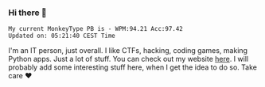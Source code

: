 ### Hi there 👋
<!-- PB START -->
```
My current MonkeyType PB is - WPM:94.21 Acc:97.42
Updated on: 05:21:40 CEST Time
```
<!-- PB END -->
I'm an IT person, just overall. I like CTFs, hacking, coding games, making Python apps. Just a lot of stuff.
You can check out my website [here](https://skill3472.github.io/).
I will probably add some interesting stuff here, when I get the idea to do so. Take care ❤️
